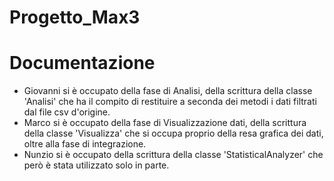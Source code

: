 # Progetto_Max3
# Documentazione

- Giovanni si è occupato della fase di Analisi, della scrittura della classe 'Analisi' che ha il compito di restituire a seconda dei metodi i dati filtrati dal file csv d'origine.
- Marco si è occupato della fase di Visualizzazione dati, della scrittura della classe 'Visualizza' che si occupa proprio della resa grafica dei dati, oltre alla fase di integrazione.
- Nunzio si è occupato della scrittura della classe 'StatisticalAnalyzer' che però è stata utilizzato solo in parte.
